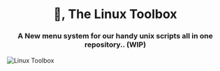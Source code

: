 <h1 align="center">👋, The Linux Toolbox</h1>
<h3 align="center">A New menu system for our handy unix scripts all in one repository.. (WIP)</h3>


<p>&nbsp;<img align="center" src="https://i.imgur.com/QwvpCFf.png" alt="Linux Toolbox" /></p>
